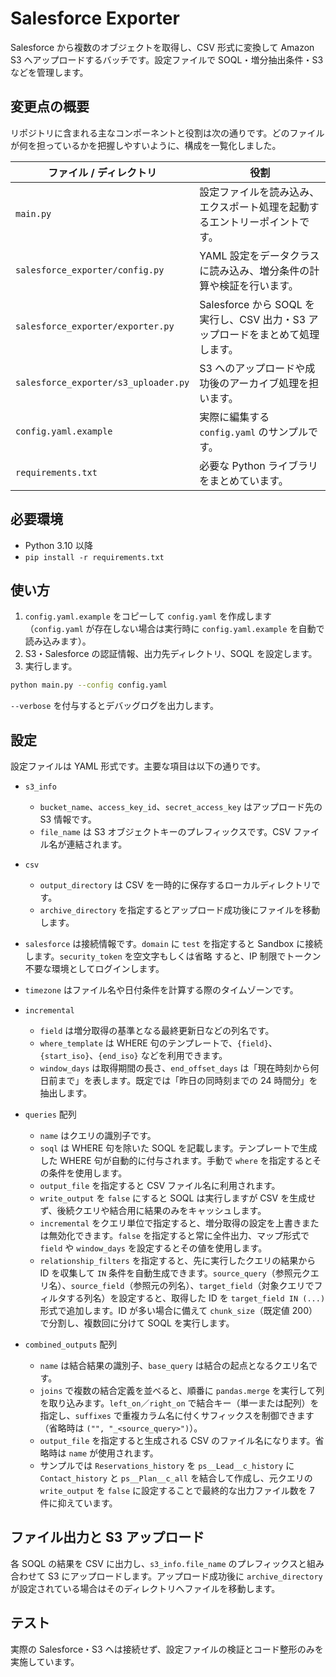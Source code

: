 # Salesforce Exporter

Salesforce から複数のオブジェクトを取得し、CSV 形式に変換して Amazon S3 へアップロードするバッチです。設定ファイルで SOQL・増分抽出条件・S3 などを管理します。

## 変更点の概要

リポジトリに含まれる主なコンポーネントと役割は次の通りです。どのファイルが何を担っているかを把握しやすいように、構成を一覧化しました。

| ファイル / ディレクトリ | 役割 |
| --- | --- |
| `main.py` | 設定ファイルを読み込み、エクスポート処理を起動するエントリーポイントです。 |
| `salesforce_exporter/config.py` | YAML 設定をデータクラスに読み込み、増分条件の計算や検証を行います。 |
| `salesforce_exporter/exporter.py` | Salesforce から SOQL を実行し、CSV 出力・S3 アップロードをまとめて処理します。 |
| `salesforce_exporter/s3_uploader.py` | S3 へのアップロードや成功後のアーカイブ処理を担います。 |
| `config.yaml.example` | 実際に編集する `config.yaml` のサンプルです。 |
| `requirements.txt` | 必要な Python ライブラリをまとめています。 |


## 必要環境

- Python 3.10 以降
- `pip install -r requirements.txt`

## 使い方

1. `config.yaml.example` をコピーして `config.yaml` を作成します（`config.yaml` が存在しない場合は実行時に `config.yaml.example` を自動で読み込みます）。
2. S3・Salesforce の認証情報、出力先ディレクトリ、SOQL を設定します。
3. 実行します。

```bash
python main.py --config config.yaml
```

`--verbose` を付与するとデバッグログを出力します。

## 設定

設定ファイルは YAML 形式です。主要な項目は以下の通りです。

- `s3_info`
  - `bucket_name`、`access_key_id`、`secret_access_key` はアップロード先の S3 情報です。
  - `file_name` は S3 オブジェクトキーのプレフィックスです。CSV ファイル名が連結されます。
- `csv`
  - `output_directory` は CSV を一時的に保存するローカルディレクトリです。
  - `archive_directory` を指定するとアップロード成功後にファイルを移動します。
- `salesforce` は接続情報です。`domain` に `test` を指定すると Sandbox に接続します。`security_token` を空文字もしくは省略
  すると、IP 制限でトークン不要な環境としてログインします。
- `timezone` はファイル名や日付条件を計算する際のタイムゾーンです。
- `incremental`
  - `field` は増分取得の基準となる最終更新日などの列名です。
  - `where_template` は WHERE 句のテンプレートで、`{field}`、`{start_iso}`、`{end_iso}` などを利用できます。
  - `window_days` は取得期間の長さ、`end_offset_days` は「現在時刻から何日前まで」を表します。既定では「昨日の同時刻までの 24 時間分」を抽出します。
- `queries` 配列
  - `name` はクエリの識別子です。
  - `soql` は WHERE 句を除いた SOQL を記載します。テンプレートで生成した WHERE 句が自動的に付与されます。手動で `where` を指定するとその条件を使用します。
  - `output_file` を指定すると CSV ファイル名に利用されます。
  - `write_output` を `false` にすると SOQL は実行しますが CSV を生成せず、後続クエリや結合用に結果のみをキャッシュします。
  - `incremental` をクエリ単位で指定すると、増分取得の設定を上書きまたは無効化できます。`false` を指定すると常に全件出力、マップ形式で `field` や `window_days` を設定するとその値を使用します。
  - `relationship_filters` を指定すると、先に実行したクエリの結果から ID を収集して `IN` 条件を自動生成できます。`source_query`（参照元クエリ名）、`source_field`（参照元の列名）、`target_field`（対象クエリでフィルタする列名）を設定すると、取得した ID を `target_field IN (...)` 形式で追加します。ID が多い場合に備えて `chunk_size`（既定値 200）で分割し、複数回に分けて SOQL を実行します。

- `combined_outputs` 配列
  - `name` は結合結果の識別子、`base_query` は結合の起点となるクエリ名です。
  - `joins` で複数の結合定義を並べると、順番に `pandas.merge` を実行して列を取り込みます。`left_on`／`right_on` で結合キー（単一または配列）を指定し、`suffixes` で重複カラム名に付くサフィックスを制御できます（省略時は `("", "_<source_query>")`）。
  - `output_file` を指定すると生成される CSV のファイル名になります。省略時は `name` が使用されます。
  - サンプルでは `Reservations_history` を `ps__Lead__c_history` に `Contact_history` と `ps__Plan__c_all` を結合して作成し、元クエリの `write_output` を `false` に設定することで最終的な出力ファイル数を 7 件に抑えています。

## ファイル出力と S3 アップロード

各 SOQL の結果を CSV に出力し、`s3_info.file_name` のプレフィックスと組み合わせて S3 にアップロードします。アップロード成功後に `archive_directory` が設定されている場合はそのディレクトリへファイルを移動します。

## テスト

実際の Salesforce・S3 へは接続せず、設定ファイルの検証とコード整形のみを実施しています。
